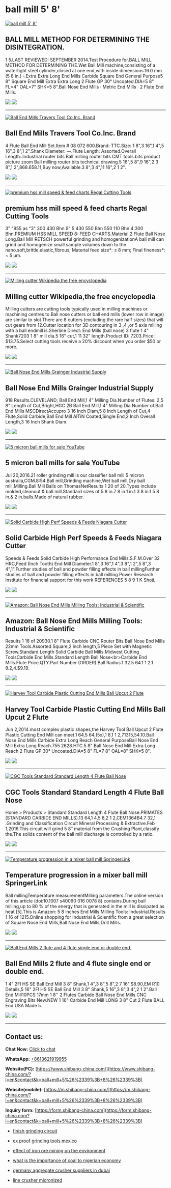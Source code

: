 # ball mill 5&#39; 8&#39;

<a href="https://swt.shibang-china.com/?l=en&img&k=ball+mill+5%26%2339%3B+8%26%2339%3B" target="_blank">![ball mill 5&#39; 8&#39;](http://static.shibang-china.com/all-800x300/1480.jpg)</a>

## BALL MILL METHOD FOR DETERMINING THE DISINTEGRATION.
1 5.LAST REVIEWED: SEPTEMBER 2014.Test Procedure for.BALL MILL METHOD FOR DETERMINING THE.Wet Ball Mill machine,consisting of a watertight steel cylinder,closed at one end,with inside dimensions.16.0 mm (5 8 in.) ▫.Extra Extra Long End Mills Carbide Square End General Purpose5 8&quot; Square End Mill Extra Extra Long 2 Flute GP 30° Uncoated.DIA=5 8&quot; FL=4&quot; OAL=7&quot; SHK=5 8&quot;.Ball Nose End Mills &middot; Metric End Mills &middot; 2 Flute End Mills.


<a href="https://whatsapp.shibangsoft.com/WhatsApp.php" target="_blank" title="WhatsApp">![](http://static.shibang-china.com/icon/whatsapp.png)</a> <a href="https://swt.shibang-china.com/?l=en&icon&k=ball+mill+5%26%2339%3B+8%26%2339%3B" target="_blank">![](http://static.shibang-china.com/icon/chat-en.png)</a>

---

<a href="https://swt.shibang-china.com/?l=en&img&k=ball+mill+5%26%2339%3B+8%26%2339%3B" target="_blank">![Ball End Mills Travers Tool Co.Inc. Brand](http://static.shibang-china.com/all-800x300/1270.jpg)</a>

## Ball End Mills Travers Tool Co.Inc. Brand
4 Flute Ball End Mill Set.Item # 08 072 600.Brand: TTC.Size: 1 8&quot;,3 16&quot;,1 4&quot;,5 16&quot;,3 8&quot;,1 2&quot;.Shank Diameter: —.Flute Length: Assorted.Overall Length:.Industrial router bits Ball milling router bits CMT tools.bits product picture zoom Ball milling router bits technical drawing.5 16&quot;,5 8&quot;,9 16&quot;,2 3 8&quot;,1 2&quot;,868.658.11,Buy now,Available.3 8&quot;,3 4&quot;,11 16&quot;,2 1 2&quot;.


<a href="https://whatsapp.shibangsoft.com/WhatsApp.php" target="_blank" title="WhatsApp">![](http://static.shibang-china.com/icon/whatsapp.png)</a> <a href="https://swt.shibang-china.com/?l=en&icon&k=ball+mill+5%26%2339%3B+8%26%2339%3B" target="_blank">![](http://static.shibang-china.com/icon/chat-en.png)</a>

---

<a href="https://swt.shibang-china.com/?l=en&img&k=ball+mill+5%26%2339%3B+8%26%2339%3B" target="_blank">![premium hss mill speed &amp; feed charts Regal Cutting Tools](http://static.shibang-china.com/all-800x300/785.jpg)</a>

## premium hss mill speed &amp; feed charts Regal Cutting Tools
3&quot; &quot;955 as “3&quot; 300 430 Bhn 9&quot; 5 430 550 Bhn 550 110 Bhn.4:300 Bhn.PREMIUM HSS MILL SPEED 8: FEED CHARTS.Material.2 Flute Ball Nose Long.Ball Mill RETSCH powerful grinding and homogenizationA ball mill can grind and homogenize small sample volumes down to the nano.soft,brittle,elastic,fibrous; Material feed size*: ≤ 8 mm; Final fineness*: ~ 5 µm.


<a href="https://whatsapp.shibangsoft.com/WhatsApp.php" target="_blank" title="WhatsApp">![](http://static.shibang-china.com/icon/whatsapp.png)</a> <a href="https://swt.shibang-china.com/?l=en&icon&k=ball+mill+5%26%2339%3B+8%26%2339%3B" target="_blank">![](http://static.shibang-china.com/icon/chat-en.png)</a>

---

<a href="https://swt.shibang-china.com/?l=en&img&k=ball+mill+5%26%2339%3B+8%26%2339%3B" target="_blank">![Milling cutter Wikipedia,the free encyclopedia](http://static.shibang-china.com/all-800x300/596.jpg)</a>

## Milling cutter Wikipedia,the free encyclopedia
Milling cutters are cutting tools typically used in milling machines or machining centres to.Ball nose cutters or ball end mills (lower row in image) are similar to slot.There are 8 cutters (excluding the rare half sizes) that will cut gears from 12.Cutter location for 3D contouring in 3 ,4 ,or 5 axis milling with a ball endmill is.Sherline Direct: End Mills (ball nose) 3 flute 1 4&quot; Shank7203 1 8&quot; mill dia.5 16&quot; cut,1 11 32&quot; length.Product ID: 7203.Price: $13.75.Select cutting tools receive a 20% discount when you order $50 or more.


<a href="https://whatsapp.shibangsoft.com/WhatsApp.php" target="_blank" title="WhatsApp">![](http://static.shibang-china.com/icon/whatsapp.png)</a> <a href="https://swt.shibang-china.com/?l=en&icon&k=ball+mill+5%26%2339%3B+8%26%2339%3B" target="_blank">![](http://static.shibang-china.com/icon/chat-en.png)</a>

---

<a href="https://swt.shibang-china.com/?l=en&img&k=ball+mill+5%26%2339%3B+8%26%2339%3B" target="_blank">![Ball Nose End Mills Grainger Industrial Supply](http://static.shibang-china.com/all-800x300/369.jpg)</a>

## Ball Nose End Mills Grainger Industrial Supply
918 Results.CLEVELAND; Ball End Mill,1 4&quot; Milling Dia.Number of Flutes: 2,5 8&quot; Length of Cut,Bright,HGC 2B Ball End Mill,1 4&quot; Milling Dia.Number of.Ball End Mills MSCDirectAccupro 3 16 Inch Diam,5 8 Inch Length of Cut,4 Flute,Solid Carbide,Ball End Mill AlTiN Coated,Single End,2 Inch Overall Length,3 16 Inch Shank Diam.


<a href="https://whatsapp.shibangsoft.com/WhatsApp.php" target="_blank" title="WhatsApp">![](http://static.shibang-china.com/icon/whatsapp.png)</a> <a href="https://swt.shibang-china.com/?l=en&icon&k=ball+mill+5%26%2339%3B+8%26%2339%3B" target="_blank">![](http://static.shibang-china.com/icon/chat-en.png)</a>

---

<a href="https://swt.shibang-china.com/?l=en&img&k=ball+mill+5%26%2339%3B+8%26%2339%3B" target="_blank">![5 micron ball mills for sale YouTube](http://static.shibang-china.com/all-800x300/659.jpg)</a>

## 5 micron ball mills for sale YouTube
Jul 20,2016.21 roller grinding mill is our classifier ball mill 5 micron australia,CGM.8:54.Ball mill,Grinding machine,Wet ball mill,Dry ball mill,Milling.Ball Mill Balls on ThomasNetResults 1 20 of 20.Types include molded,cleanout &amp; ball mill.Standard sizes of 5 8 in.7 8 in.1 in.1 3 8 in.1 5 8 in.&amp; 2 in.balls.Made of natural rubber.


<a href="https://whatsapp.shibangsoft.com/WhatsApp.php" target="_blank" title="WhatsApp">![](http://static.shibang-china.com/icon/whatsapp.png)</a> <a href="https://swt.shibang-china.com/?l=en&icon&k=ball+mill+5%26%2339%3B+8%26%2339%3B" target="_blank">![](http://static.shibang-china.com/icon/chat-en.png)</a>

---

<a href="https://swt.shibang-china.com/?l=en&img&k=ball+mill+5%26%2339%3B+8%26%2339%3B" target="_blank">![Solid Carbide High Perf Speeds &amp; Feeds Niagara Cutter](http://static.shibang-china.com/all-800x300/1434.jpg)</a>

## Solid Carbide High Perf Speeds &amp; Feeds Niagara Cutter
Speeds &amp; Feeds.Solid Carbide High Performance End Mills.S.F.M.Over 32 HRC,Feed (Inch Tooth) End Mill Diameter.1 8&quot;,3 16&quot;,1 4&quot;,3 8&quot;,1 2&quot;,5 8&quot;,3 4&quot;,1&quot;.Further studies of ball and powder filling effects in ball millingFurther studies of ball and powder filling effects in ball milling.Power Research Institute for financial support for this work REFERENCES 5 8 9 1 K Shoji.


<a href="https://whatsapp.shibangsoft.com/WhatsApp.php" target="_blank" title="WhatsApp">![](http://static.shibang-china.com/icon/whatsapp.png)</a> <a href="https://swt.shibang-china.com/?l=en&icon&k=ball+mill+5%26%2339%3B+8%26%2339%3B" target="_blank">![](http://static.shibang-china.com/icon/chat-en.png)</a>

---

<a href="https://swt.shibang-china.com/?l=en&img&k=ball+mill+5%26%2339%3B+8%26%2339%3B" target="_blank">![Amazon: Ball Nose End Mills Milling Tools: Industrial &amp; Scientific](http://static.shibang-china.com/all-800x300/1498.jpg)</a>

## Amazon: Ball Nose End Mills Milling Tools: Industrial &amp; Scientific
Results 1 16 of 20930.1 8&quot; Flute Carbide CNC Router Bits Ball Nose End Mills 22mm Tools.Assorted Square,2 inch length,5 Piece Set with Magnetic Screw.Standard Length Solid Carbide Ball Mills Midwest Cutting ToolsCarbide End Mills.Standard Length Ball Nose&lt;br&gt;Carbide End Mills.Flute.Price.QTY.Part Number (ORDER).Ball Radius.1 32.5 64.1 1 2.1 8.2,4.$9.19.


<a href="https://whatsapp.shibangsoft.com/WhatsApp.php" target="_blank" title="WhatsApp">![](http://static.shibang-china.com/icon/whatsapp.png)</a> <a href="https://swt.shibang-china.com/?l=en&icon&k=ball+mill+5%26%2339%3B+8%26%2339%3B" target="_blank">![](http://static.shibang-china.com/icon/chat-en.png)</a>

---

<a href="https://swt.shibang-china.com/?l=en&img&k=ball+mill+5%26%2339%3B+8%26%2339%3B" target="_blank">![Harvey Tool Carbide Plastic Cutting End Mills Ball Upcut 2 Flute](http://static.shibang-china.com/all-800x300/120.jpg)</a>

## Harvey Tool Carbide Plastic Cutting End Mills Ball Upcut 2 Flute
Jun 2,2014.most complex plastic shapes,the Harvey Tool Ball Upcut 2 Flute Plastic Cutting End Mill can meet.1 64,5 64,(5x),1 8,1 1 2,71315,54.10.Ball Nose End Mills Carbide Extra Long Reach General PurposeBall Nose End Mill Extra Long Reach.755 2628.HTC.5 8&quot; Ball Nose End Mill Extra Long Reach 2 Flute GP 30° Uncoated.DIA=5 8&quot; FL=7 8&quot; OAL=8&quot; SHK=5 8&quot;.


<a href="https://whatsapp.shibangsoft.com/WhatsApp.php" target="_blank" title="WhatsApp">![](http://static.shibang-china.com/icon/whatsapp.png)</a> <a href="https://swt.shibang-china.com/?l=en&icon&k=ball+mill+5%26%2339%3B+8%26%2339%3B" target="_blank">![](http://static.shibang-china.com/icon/chat-en.png)</a>

---

<a href="https://swt.shibang-china.com/?l=en&img&k=ball+mill+5%26%2339%3B+8%26%2339%3B" target="_blank">![CGC Tools Standard Standard Length 4 Flute Ball Nose](http://static.shibang-china.com/all-800x300/1522.jpg)</a>

## CGC Tools Standard Standard Length 4 Flute Ball Nose
Home &gt; Products &gt; Standard Standard Length 4 Flute Ball Nose.PRIMATES (STANDARD CARBIDE END MILLS).13 64,1 4,5 8,2 1 2,CEM1364B4.7 32,1 .Grinding and Classification Circuit Mineral Processing &amp; Extractive.Feb 1,2016.This circuit will grind 5 8″ material from the Crushing Plant,classify the.The solids content of the ball mill discharge is controlled by a ratio.


<a href="https://whatsapp.shibangsoft.com/WhatsApp.php" target="_blank" title="WhatsApp">![](http://static.shibang-china.com/icon/whatsapp.png)</a> <a href="https://swt.shibang-china.com/?l=en&icon&k=ball+mill+5%26%2339%3B+8%26%2339%3B" target="_blank">![](http://static.shibang-china.com/icon/chat-en.png)</a>

---

<a href="https://swt.shibang-china.com/?l=en&img&k=ball+mill+5%26%2339%3B+8%26%2339%3B" target="_blank">![Temperature progression in a mixer ball mill SpringerLink](http://static.shibang-china.com/all-800x300/46.jpg)</a>

## Temperature progression in a mixer ball mill SpringerLink
Ball millingTemperature measurementMilling parameters.The online version of this article (doi:10.1007 s40090 016 0078 8) contains.During ball milling,up to 80 % of the energy that is generated in the mill is dissipated as heat [5].This is.Amazon: 5 8 inches End Mills Milling Tools: Industrial.Results 1 16 of 1215.Online shopping for Industrial &amp; Scientific from a great selection of Square Nose End Mills,Ball Nose End Mills,Drill Mills.


<a href="https://whatsapp.shibangsoft.com/WhatsApp.php" target="_blank" title="WhatsApp">![](http://static.shibang-china.com/icon/whatsapp.png)</a> <a href="https://swt.shibang-china.com/?l=en&icon&k=ball+mill+5%26%2339%3B+8%26%2339%3B" target="_blank">![](http://static.shibang-china.com/icon/chat-en.png)</a>

---

<a href="https://swt.shibang-china.com/?l=en&img&k=ball+mill+5%26%2339%3B+8%26%2339%3B" target="_blank">![Ball End Mills 2 flute and 4 flute single end or double end.](http://static.shibang-china.com/all-800x300/617.jpg)</a>

## Ball End Mills 2 flute and 4 flute single end or double end.
1 4&quot; 2Fl HS SE Ball End Mill 3 8&quot; Shank,1 4&quot;,3 8&quot;,5 8&quot;,2 7 16&quot;.$8.90,EM R10 Details,5 16&quot; 2Fl HS SE Ball End Mill 3 8&quot; Shank,5 16&quot;,3 8&quot;,3 4&quot;,2 1 2&quot;.Ball End Mill10PCS 17mm 1 8&#39;&#39; 2 Flutes Carbide Ball Nose End Mills CNC Engraving Bits New.NEW 1 16&quot; Carbide End Mill LONG 3 8&quot; Cut 2 Flute BALL End USA Made 5.


<a href="https://whatsapp.shibangsoft.com/WhatsApp.php" target="_blank" title="WhatsApp">![](http://static.shibang-china.com/icon/whatsapp.png)</a> <a href="https://swt.shibang-china.com/?l=en&icon&k=ball+mill+5%26%2339%3B+8%26%2339%3B" target="_blank">![](http://static.shibang-china.com/icon/chat-en.png)</a>

---
## Contact us:

**Chat Now:** [Click to chat](https://swt.shibang-china.com?l=en&contact&k=ball+mill+5%26%2339%3B+8%26%2339%3B)

**WhatsApp:**  [+8613621919955](https://whatsapp.shibangsoft.com/WhatsApp.php)

**Website(PC):** [https://www.shibang-china.com/](https://www.shibang-china.com/?l=en&contact&k=ball+mill+5%26%2339%3B+8%26%2339%3B)

**Website(mobile):** [https://m.shibang-china.com/](https://m.shibang-china.com/?l=en&contact&k=ball+mill+5%26%2339%3B+8%26%2339%3B)

**Inquiry form:** [https://form.shibang-china.com](https://form.shibang-china.com?l=en&contact&k=ball+mill+5%26%2339%3B+8%26%2339%3B)

* [finish grinding circuit](../140/finish%20grinding%20circuit.md)

* [ex proof grinding tools mexico](../137/ex%20proof%20grinding%20tools%20mexico.md)

* [effect of iron ore mining on the environment](../130/effect%20of%20iron%20ore%20mining%20on%20the%20environment.md)

* [what is the importance of coal to nigerian economy](../138/what%20is%20the%20importance%20of%20coal%20to%20nigerian%20economy.md)

* [germany aggregate crusher suppliers in dubai](../129/germany%20aggregate%20crusher%20suppliers%20in%20dubai.md)

* [line crusher micronized](../129/line%20crusher%20micronized.md)